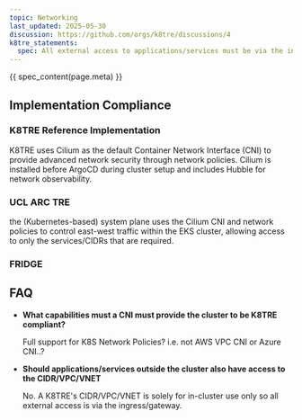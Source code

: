 ```yaml
---
topic: Networking
last_updated: 2025-05-30
discussion: https://github.com/orgs/k8tre/discussions/4
k8tre_statements:
  spec: All external access to applications/services must be via the ingress/gateway. The TREs must use a network plugin/CNI that fully supports Network Policy enforcement. 
---
```


{{ spec_content(page.meta) }}
    
## Implementation Compliance

### K8TRE Reference Implementation

K8TRE uses Cilium as the default Container Network Interface (CNI) to provide advanced network security through network policies. Cilium is installed before ArgoCD during cluster setup and includes Hubble for network observability.

### UCL ARC TRE

the (Kubernetes-based) system plane uses the Cilium CNI and network policies to control east-west traffic within the EKS cluster, allowing access to only the services/CIDRs that are required.

### FRIDGE

## FAQ

- **What capabilities must a CNI must provide the cluster to be K8TRE compliant?**

   Full support for K8S Network Policies? i.e. not AWS VPC CNI or Azure CNI..?

- **Should applications/services outside the cluster also have access to the CIDR/VPC/VNET**

   No. A K8TRE's CIDR/VPC/VNET is solely for in-cluster use only so all external access is via the ingress/gateway.

